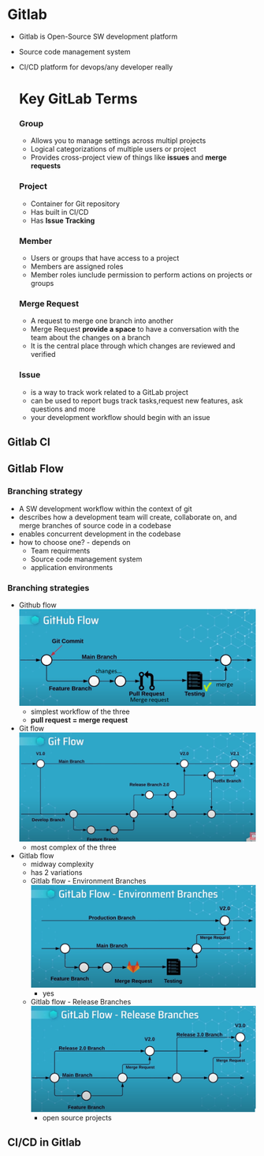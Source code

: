 
# Gitlab
- Gitlab is Open-Source SW development platform
- Source code management system
- CI/CD platform for devops/any developer really
  
  # Key GitLab Terms
  ### Group
  - Allows you to manage settings across multipl projects
  - Logical categorizations of multiple users or project
  - Provides cross-project view of things like __issues__ and __merge requests__
  ### Project
  - Container for Git repository
  - Has built in CI/CD
  - Has __Issue Tracking__
  ### Member
  - Users or groups that have access to a project
  - Members are assigned roles
  - Member roles iunclude permission to perform actions on projects or groups
  ### Merge Request
  - A request to merge one branch into another
  - Merge Request __provide a space__ to have a conversation with the team about the changes on a branch
  - It is the central place through which changes are reviewed and verified
  ### Issue
  - is a way to track work related to a GitLab project
  - can be used to report bugs track tasks,request new features, ask questions and more
  - your development workflow should begin with an issue

 ## Gitlab CI
 ## Gitlab Flow
 ### Branching strategy
 - A SW development workflow within the context of git
 - describes how a development team will create, collaborate on, and merge branches of source code in a codebase
 - enables concurrent development in the codebase
 - how to choose one? - depends on
   - Team requirments
   - Source code management system
   - application environments
### Branching strategies
  - Github flow
      ![alt text](img/github_flow.png "Title")
    -  simplest workflow of the three
    -  __pull request = merge request__
  - Git flow
  ![alt text](img/git_flow.png "Title")
    - most complex of the three
  - Gitlab flow
    - midway complexity
    - has 2 variations
    - Gitlab flow - Environment Branches
  ![alt text](img/gitlab_flow.png "Title")
      - yes
     - Gitlab flow - Release Branches
  ![alt text](img/gitlab_flow2.png "Title")
        - open source projects
## CI/CD in Gitlab
  
